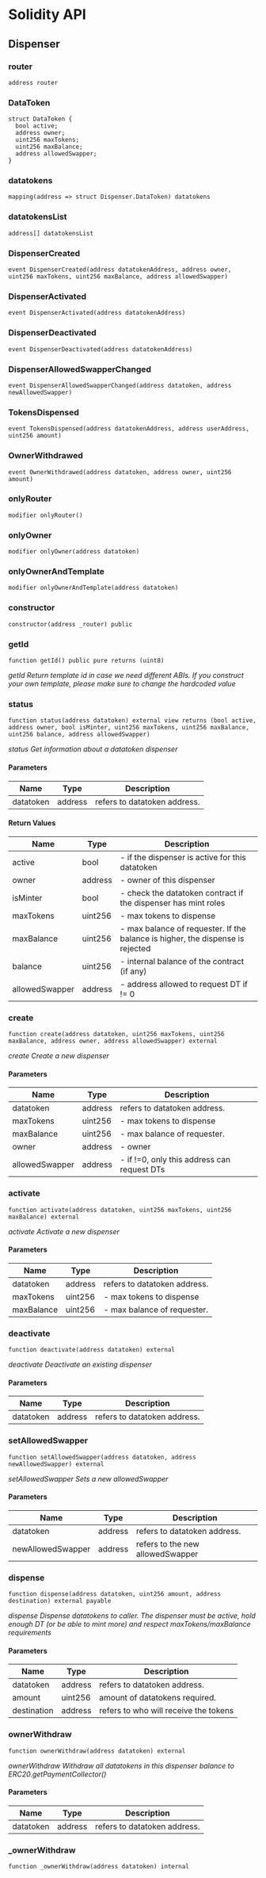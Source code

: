 # Solidity API

## Dispenser

### router

```solidity
address router
```

### DataToken

```solidity
struct DataToken {
  bool active;
  address owner;
  uint256 maxTokens;
  uint256 maxBalance;
  address allowedSwapper;
}
```

### datatokens

```solidity
mapping(address => struct Dispenser.DataToken) datatokens
```

### datatokensList

```solidity
address[] datatokensList
```

### DispenserCreated

```solidity
event DispenserCreated(address datatokenAddress, address owner, uint256 maxTokens, uint256 maxBalance, address allowedSwapper)
```

### DispenserActivated

```solidity
event DispenserActivated(address datatokenAddress)
```

### DispenserDeactivated

```solidity
event DispenserDeactivated(address datatokenAddress)
```

### DispenserAllowedSwapperChanged

```solidity
event DispenserAllowedSwapperChanged(address datatoken, address newAllowedSwapper)
```

### TokensDispensed

```solidity
event TokensDispensed(address datatokenAddress, address userAddress, uint256 amount)
```

### OwnerWithdrawed

```solidity
event OwnerWithdrawed(address datatoken, address owner, uint256 amount)
```

### onlyRouter

```solidity
modifier onlyRouter()
```

### onlyOwner

```solidity
modifier onlyOwner(address datatoken)
```

### onlyOwnerAndTemplate

```solidity
modifier onlyOwnerAndTemplate(address datatoken)
```

### constructor

```solidity
constructor(address _router) public
```

### getId

```solidity
function getId() public pure returns (uint8)
```

_getId
     Return template id in case we need different ABIs. 
     If you construct your own template, please make sure to change the hardcoded value_

### status

```solidity
function status(address datatoken) external view returns (bool active, address owner, bool isMinter, uint256 maxTokens, uint256 maxBalance, uint256 balance, address allowedSwapper)
```

_status
     Get information about a datatoken dispenser_

#### Parameters

| Name | Type | Description |
| ---- | ---- | ----------- |
| datatoken | address | refers to datatoken address. |

#### Return Values

| Name | Type | Description |
| ---- | ---- | ----------- |
| active | bool | - if the dispenser is active for this datatoken |
| owner | address | - owner of this dispenser |
| isMinter | bool | - check the datatoken contract if the dispenser has mint roles |
| maxTokens | uint256 | - max tokens to dispense |
| maxBalance | uint256 | - max balance of requester. If the balance is higher, the dispense is rejected |
| balance | uint256 | - internal balance of the contract (if any) |
| allowedSwapper | address | - address allowed to request DT if != 0 |

### create

```solidity
function create(address datatoken, uint256 maxTokens, uint256 maxBalance, address owner, address allowedSwapper) external
```

_create
     Create a new dispenser_

#### Parameters

| Name | Type | Description |
| ---- | ---- | ----------- |
| datatoken | address | refers to datatoken address. |
| maxTokens | uint256 | - max tokens to dispense |
| maxBalance | uint256 | - max balance of requester. |
| owner | address | - owner |
| allowedSwapper | address | - if !=0, only this address can request DTs |

### activate

```solidity
function activate(address datatoken, uint256 maxTokens, uint256 maxBalance) external
```

_activate
     Activate a new dispenser_

#### Parameters

| Name | Type | Description |
| ---- | ---- | ----------- |
| datatoken | address | refers to datatoken address. |
| maxTokens | uint256 | - max tokens to dispense |
| maxBalance | uint256 | - max balance of requester. |

### deactivate

```solidity
function deactivate(address datatoken) external
```

_deactivate
     Deactivate an existing dispenser_

#### Parameters

| Name | Type | Description |
| ---- | ---- | ----------- |
| datatoken | address | refers to datatoken address. |

### setAllowedSwapper

```solidity
function setAllowedSwapper(address datatoken, address newAllowedSwapper) external
```

_setAllowedSwapper
     Sets a new allowedSwapper_

#### Parameters

| Name | Type | Description |
| ---- | ---- | ----------- |
| datatoken | address | refers to datatoken address. |
| newAllowedSwapper | address | refers to the new allowedSwapper |

### dispense

```solidity
function dispense(address datatoken, uint256 amount, address destination) external payable
```

_dispense
 Dispense datatokens to caller. 
 The dispenser must be active, hold enough DT (or be able to mint more) 
 and respect maxTokens/maxBalance requirements_

#### Parameters

| Name | Type | Description |
| ---- | ---- | ----------- |
| datatoken | address | refers to datatoken address. |
| amount | uint256 | amount of datatokens required. |
| destination | address | refers to who will receive the tokens |

### ownerWithdraw

```solidity
function ownerWithdraw(address datatoken) external
```

_ownerWithdraw
     Withdraw all datatokens in this dispenser balance to ERC20.getPaymentCollector()_

#### Parameters

| Name | Type | Description |
| ---- | ---- | ----------- |
| datatoken | address | refers to datatoken address. |

### _ownerWithdraw

```solidity
function _ownerWithdraw(address datatoken) internal
```


